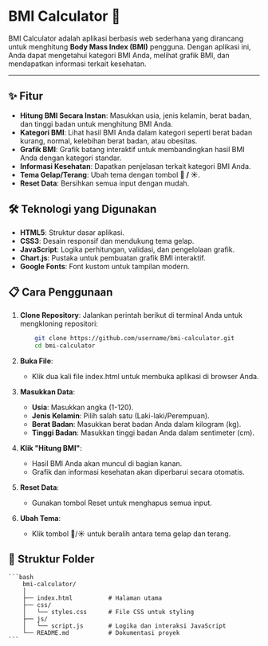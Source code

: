 # BMI Calculator 🌟

BMI Calculator adalah aplikasi berbasis web sederhana yang dirancang untuk menghitung **Body Mass Index (BMI)** pengguna. Dengan aplikasi ini, Anda dapat mengetahui kategori BMI Anda, melihat grafik BMI, dan mendapatkan informasi terkait kesehatan.

---

## ✨ Fitur

- **Hitung BMI Secara Instan**: Masukkan usia, jenis kelamin, berat badan, dan tinggi badan untuk menghitung BMI Anda.
- **Kategori BMI**: Lihat hasil BMI Anda dalam kategori seperti berat badan kurang, normal, kelebihan berat badan, atau obesitas.
- **Grafik BMI**: Grafik batang interaktif untuk membandingkan hasil BMI Anda dengan kategori standar.
- **Informasi Kesehatan**: Dapatkan penjelasan terkait kategori BMI Anda.
- **Tema Gelap/Terang**: Ubah tema dengan tombol **🌙 / ☀️**.
- **Reset Data**: Bersihkan semua input dengan mudah.

## 🛠️ Teknologi yang Digunakan

- **HTML5**: Struktur dasar aplikasi.
- **CSS3**: Desain responsif dan mendukung tema gelap.
- **JavaScript**: Logika perhitungan, validasi, dan pengelolaan grafik.
- **Chart.js**: Pustaka untuk pembuatan grafik BMI interaktif.
- **Google Fonts**: Font kustom untuk tampilan modern.

## 📋 Cara Penggunaan

1. **Clone Repository**:
   Jalankan perintah berikut di terminal Anda untuk mengkloning repositori:

    ```bash
        git clone https://github.com/username/bmi-calculator.git
        cd bmi-calculator
    ```

2. **Buka File**:

   - Klik dua kali file index.html untuk membuka aplikasi di browser Anda.

3. **Masukkan Data**:
   
   - **Usia**: Masukkan angka (1-120).
   - **Jenis Kelamin**: Pilih salah satu (Laki-laki/Perempuan).
   - **Berat Badan**: Masukkan berat badan Anda dalam kilogram (kg).
   - **Tinggi Badan**: Masukkan tinggi badan Anda dalam sentimeter (cm).
  
4. **Klik "Hitung BMI"**:

    - Hasil BMI Anda akan muncul di bagian kanan.
    - Grafik dan informasi kesehatan akan diperbarui secara otomatis.

5. **Reset Data**:
    - Gunakan tombol Reset untuk menghapus semua input.

6. **Ubah Tema**:

    - Klik tombol 🌙/☀️ untuk beralih antara tema gelap dan terang.

## 🎨 Struktur Folder

    ```bash
        bmi-calculator/
        │
        ├── index.html          # Halaman utama
        ├── css/
        │   └── styles.css      # File CSS untuk styling
        ├── js/
        │   └── script.js       # Logika dan interaksi JavaScript
        └── README.md           # Dokumentasi proyek
    ```    
